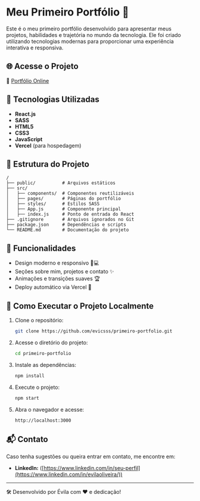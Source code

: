 # Meu Primeiro Portfólio 🚀

Este é o meu primeiro portfólio desenvolvido para apresentar meus projetos, habilidades e trajetória no mundo da tecnologia. Ele foi criado utilizando tecnologias modernas para proporcionar uma experiência interativa e responsiva.

## 🌐 Acesse o Projeto
🔗 [Portfólio Online](https://primeiro-portfolio-three.vercel.app/)

## 📌 Tecnologias Utilizadas
- **React.js**
- **SASS**
- **HTML5**
- **CSS3**
- **JavaScript**
- **Vercel** (para hospedagem)

## 📂 Estrutura do Projeto
```
/
├── public/          # Arquivos estáticos
├── src/
│   ├── components/  # Componentes reutilizáveis
│   ├── pages/       # Páginas do portfólio
│   ├── styles/      # Estilos SASS
│   ├── App.js       # Componente principal
│   ├── index.js     # Ponto de entrada do React
├── .gitignore       # Arquivos ignorados no Git
├── package.json     # Dependências e scripts
└── README.md        # Documentação do projeto
```

## 🎨 Funcionalidades
- Design moderno e responsivo 📱💻
- Seções sobre mim, projetos e contato ✨
- Animações e transições suaves 🏆
- Deploy automático via Vercel 🚀

## 📖 Como Executar o Projeto Localmente
1. Clone o repositório:
   ```bash
   git clone https://github.com/evicsss/primeiro-portfolio.git
   ```
2. Acesse o diretório do projeto:
   ```bash
   cd primeiro-portfolio
   ```
3. Instale as dependências:
   ```bash
   npm install
   ```
4. Execute o projeto:
   ```bash
   npm start
   ```
5. Abra o navegador e acesse:
   ```
   http://localhost:3000
   ```

## 📬 Contato
Caso tenha sugestões ou queira entrar em contato, me encontre em:
- **LinkedIn:** ([https://www.linkedin.com/in/seu-perfil](https://www.linkedin.com/in/evilaoliveira/))

---
🛠️ Desenvolvido por Évila com ❤️ e dedicação!

